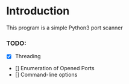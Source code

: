 # Introduction
This program is a simple Python3 port scanner

### TODO:
- [X] Threading
- [] Enumeration of Opened Ports
- [] Command-line options
